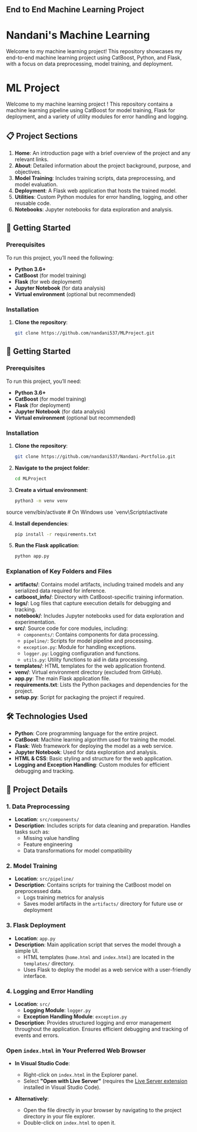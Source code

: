 ## End to End Machine Learning Project
# Nandani's Machine Learning 

Welcome to my machine learning project! This repository showcases my end-to-end machine learning project using CatBoost, Python, and Flask, with a focus on data preprocessing, model training, and deployment.

# ML Project 

Welcome to my machine learning project ! This repository contains a machine learning pipeline using CatBoost for model training, Flask for deployment, and a variety of utility modules for error handling and logging.

## 📋 Project Sections

1. **Home**: An introduction page with a brief overview of the project and any relevant links.
2. **About**: Detailed information about the project background, purpose, and objectives.
3. **Model Training**: Includes training scripts, data preprocessing, and model evaluation.
4. **Deployment**: A Flask web application that hosts the trained model.
5. **Utilities**: Custom Python modules for error handling, logging, and other reusable code.
6. **Notebooks**: Jupyter notebooks for data exploration and analysis.

## 🚀 Getting Started

### Prerequisites

To run this project, you’ll need the following:

- **Python 3.6+**
- **CatBoost** (for model training)
- **Flask** (for web deployment)
- **Jupyter Notebook** (for data analysis)
- **Virtual environment** (optional but recommended)

### Installation

1. **Clone the repository**:

   ```bash
   git clone https://github.com/nandani537/MLProject.git


## 🚀 Getting Started

### Prerequisites

To run this project, you’ll need:

- **Python 3.6+**
- **CatBoost** (for model training)
- **Flask** (for deployment)
- **Jupyter Notebook** (for data analysis)
- **Virtual environment** (optional but recommended)

### Installation

1. **Clone the repository**:

   ```bash
   git clone https://github.com/nandani537/Nandani-Portfolio.git

2. **Navigate to the project folder**:

   ```bash
   cd MLProject

3. **Create a virtual environment**:

   ```bash
   python3 -m venv venv
  source venv/bin/activate  # On Windows use `venv\Scripts\activate

4. **Install dependencies**:

   ```bash
   pip install -r requirements.txt

5. **Run the Flask application**:

   ```bash
   python app.py


### Explanation of Key Folders and Files

- **artifacts/**: Contains model artifacts, including trained models and any serialized data required for inference.
- **catboost_info/**: Directory with CatBoost-specific training information.
- **logs/**: Log files that capture execution details for debugging and tracking.
- **notebook/**: Includes Jupyter notebooks used for data exploration and experimentation.
- **src/**: Source code for core modules, including:
  - `components/`: Contains components for data processing.
  - `pipeline/`: Scripts for model pipeline and processing.
  - `exception.py`: Module for handling exceptions.
  - `logger.py`: Logging configuration and functions.
  - `utils.py`: Utility functions to aid in data processing.
- **templates/**: HTML templates for the web application frontend.
- **venv/**: Virtual environment directory (excluded from GitHub).
- **app.py**: The main Flask application file.
- **requirements.txt**: Lists the Python packages and dependencies for the project.
- **setup.py**: Script for packaging the project if required.



## 🛠️ Technologies Used

- **Python**: Core programming language for the entire project.
- **CatBoost**: Machine learning algorithm used for training the model.
- **Flask**: Web framework for deploying the model as a web service.
- **Jupyter Notebook**: Used for data exploration and analysis.
- **HTML & CSS**: Basic styling and structure for the web application.
- **Logging and Exception Handling**: Custom modules for efficient debugging and tracking.

## 📝 Project Details

### 1. Data Preprocessing

- **Location**: `src/components/`
- **Description**: Includes scripts for data cleaning and preparation. Handles tasks such as:
  - Missing value handling
  - Feature engineering
  - Data transformations for model compatibility

### 2. Model Training

- **Location**: `src/pipeline/`
- **Description**: Contains scripts for training the CatBoost model on preprocessed data.
  - Logs training metrics for analysis
  - Saves model artifacts in the `artifacts/` directory for future use or deployment

### 3. Flask Deployment

- **Location**: `app.py`
- **Description**: Main application script that serves the model through a simple UI.
  - HTML templates (`home.html` and `index.html`) are located in the `templates/` directory.
  - Uses Flask to deploy the model as a web service with a user-friendly interface.

### 4. Logging and Error Handling

- **Location**: `src/`
  - **Logging Module**: `logger.py`
  - **Exception Handling Module**: `exception.py`
- **Description**: Provides structured logging and error management throughout the application. Ensures efficient debugging and tracking of events and errors.

### Open `index.html` in Your Preferred Web Browser

- **In Visual Studio Code**: 
  - Right-click on `index.html` in the Explorer panel.
  - Select **"Open with Live Server"** (requires the [Live Server extension](https://marketplace.visualstudio.com/items?itemName=ritwickdey.LiveServer) installed in Visual Studio Code).
  
- **Alternatively**: 
  - Open the file directly in your browser by navigating to the project directory in your file explorer.
  - Double-click on `index.html` to open it.